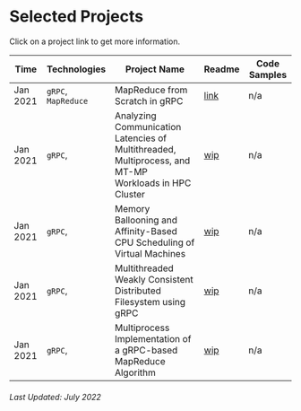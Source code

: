 # Selected Projects

Click on a project link to get more information.



Time    |Technologies                      |Project Name                                                                                           |Readme                                                                       |Code Samples 
--------|----------------------------------|-------------------------------------------------------------------------------------------------------|--------------------------------------------------------------------------------------|-----------------
Jan 2021|`gRPC`, `MapReduce`               |MapReduce from Scratch in gRPC                                                                         |[link](https://github.com/charleshwankong/MultithreadedDistributedFilesystem)|n/a
Jan 2021|`gRPC`,                           |Analyzing Communication Latencies of Multithreaded, Multiprocess, and MT-MP Workloads in HPC Cluster   |[wip](https://github.com/charleshwankong/MultithreadedDistributedFilesystem) |n/a
Jan 2021|`gRPC`,                           |Memory Ballooning and Affinity-Based CPU Scheduling of Virtual Machines                                |[wip](https://github.com/charleshwankong/MultithreadedDistributedFilesystem) |n/a
Jan 2021|`gRPC`,                           |Multithreaded Weakly Consistent Distributed Filesystem using gRPC                                      |[wip](https://github.com/charleshwankong/MultithreadedDistributedFilesystem) |n/a
Jan 2021|`gRPC`,                           |Multiprocess Implementation of a gRPC-based MapReduce Algorithm                                        |[wip](https://github.com/charleshwankong/MultithreadedDistributedFilesystem) |n/a


###### Last Updated: July 2022

